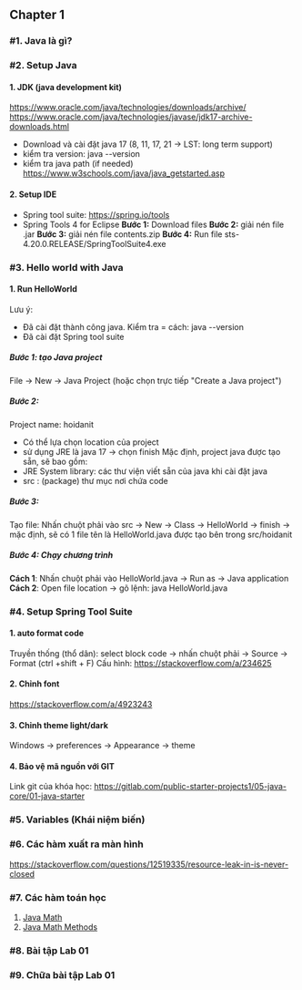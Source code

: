 ## Chapter 1

### #1. Java là gì?

### #2. Setup Java

#### 1. JDK (java development kit)

https://www.oracle.com/java/technologies/downloads/archive/
https://www.oracle.com/java/technologies/javase/jdk17-archive-downloads.html

- Download và cài đặt java 17 (8, 11, 17, 21 -> LST: long term support)
- kiểm tra version: java --version
- kiểm tra java path (if needed)
  https://www.w3schools.com/java/java_getstarted.asp

#### 2. Setup IDE

- Spring tool suite: https://spring.io/tools
- Spring Tools 4 for Eclipse
  **Bước 1:** Download files
  **Bước 2:** giải nén file .jar
  **Bước 3:** giải nén file contents.zip
  **Bước 4:** Run file sts-4.20.0.RELEASE/SpringToolSuite4.exe

### #3. Hello world with Java

#### 1. Run HelloWorld

Lưu ý:

- Đã cài đặt thành công java. Kiểm tra = cách: java --version
- Đã cài đặt Spring tool suite

##### Bước 1: tạo Java project

File -> New -> Java Project
(hoặc chọn trực tiếp "Create a Java project")

##### Bước 2:

Project name: hoidanit

- Có thể lựa chọn location của project
- sử dụng JRE là java 17
  -> chọn finish
  Mặc định, project java được tạo sẵn, sẽ bao gồm:
- JRE System library: các thư viện viết sẵn của java khi cài đặt java
- src : (package) thư mục nơi chứa code

##### Bước 3:

Tạo file: Nhấn chuột phải vào src -> New -> Class -> HelloWorld -> finish
-> mặc định, sẽ có 1 file tên là HelloWorld.java được tạo bên trong src/hoidanit

##### Bước 4: Chạy chương trình

**Cách 1**: Nhấn chuột phải vào HelloWorld.java -> Run as -> Java application <br>
**Cách 2**: Open file location -> gõ lệnh: java HelloWorld.java

### #4. Setup Spring Tool Suite

#### 1. auto format code

Truyền thống (thổ dân):
select block code -> nhấn chuột phải -> Source -> Format (ctrl +shift + F)
Cấu hình:
https://stackoverflow.com/a/234625

#### 2. Chỉnh font

https://stackoverflow.com/a/4923243

#### 3. Chỉnh theme light/dark

Windows -> preferences -> Appearance -> theme

#### 4. Bảo vệ mã nguồn với GIT

Link git của khóa học:
https://gitlab.com/public-starter-projects1/05-java-core/01-java-starter

### #5. Variables (Khái niệm biến)

### #6. Các hàm xuất ra màn hình

https://stackoverflow.com/questions/12519335/resource-leak-in-is-never-closed

### #7. Các hàm toán học

1. <a href="https://www.w3schools.com/java/java_math.asp">Java Math </a>
2. <a href="https://www.w3schools.com/java/java_ref_math.asp">Java Math Methods</a>

### #8. Bài tập Lab 01

### #9. Chữa bài tập Lab 01

